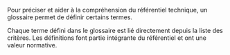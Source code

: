 Pour préciser et aider à la compréhension du référentiel technique, un glossaire permet de définir certains termes.

Chaque terme défini dans le glossaire est lié directement depuis la liste des critères. Les définitions font partie intégrante du référentiel et ont une valeur normative.
